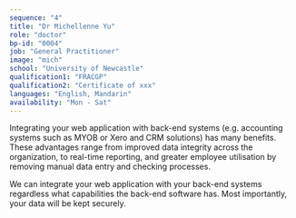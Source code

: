 ```yaml
---
sequence: "4"
title: "Dr Michellenne Yu"
role: "doctor"
bp-id: "0004"
job: "General Practitioner"
image: "mich"
school: "University of Newcastle"
qualification1: "FRACGP"
qualification2: "Certificate of xxx"
languages: "English, Mandarin"
availability: "Mon - Sat"
---
```


Integrating your web application with back-end systems (e.g. accounting systems such as MYOB or 
Xero and CRM solutions) has many benefits. These advantages range from improved data 
integrity across the organization, to real-time reporting, and greater employee 
utilisation by removing manual data entry and checking processes.

We can integrate your web application with your back-end systems regardless what capabilities 
the back-end software has. Most importantly, your data will be kept securely.